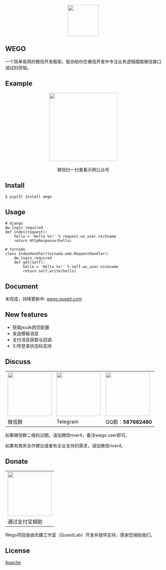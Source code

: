 <p align="center"><a href="http://vuejs.org" target="_blank"><img width="100"src="http://ww2.sinaimg.cn/large/62e721e4gw1f83zeuykk5j20sg0sgtb6.jpg"></a></p>

## WEGO

一个简单易用的微信开发框架，能协助你在微信开发中专注业务逻辑摆脱微信接口调试的烦恼。

## Example

<p align="center">
    <img width="220"src="http://ww2.sinaimg.cn/large/62e721e4gw1f8bd8tn1kwj20a90a9gmt.jpg"><br/><br/>
    微信扫一扫查看示例公众号
</p>

## Install

```
$ pip(3) install wego
```

## Usage

```
# django
@w.login_required
def index(request):
    hello = 'Hello %s!' % request.wx_user.nickname
    return HttpResponse(hello)

# tornado
class IndexHandler(tornado.web.RequestHandler):
    @w.login_required
    def get(self):
        hello = 'Hello %s!' % self.wx_user.nickname
        return self.write(hello)
```

## Document

未完成，持续更新中: [wego.quseit.com](http://wego.quseit.com/document)


## New features
- 获取jssdk网页配置
- 发送模板消息
- 支付消息获取与回调
- 引导登录状态码支持

## Discuss

<table>
    <tr>
        <td><img src="http://ww1.sinaimg.cn/mw690/c41e7f9agw1f8xnci4vhfj20kw0r2tam.jpg" width="142"></td>
        <td><img src="http://ww2.sinaimg.cn/large/62e721e4gw1f84078j40pj207s07st9m.jpg" width="142"></td>
        <td><img src="http://group.store.qq.com/qun/V11fxpZ54Z89lz/V3tsFIHI7A3CFhoW6oe/800" width="142"></td>
    </tr>
    <tr>
        <td>微信群</td>
        <td>Telegram</td>
        <td>QQ群：<strong>587682480</strong></td>
    </tr>
</table>
<p>如果微信群二维码过期，请加微信river4，备注wego user即可。</p>
<p>如果有商务合作建议或者有企业支持的需求，请加微信river4。</p>


## Donate

<table>
    <tr>
        <td><img src="http://group.store.qq.com/qun/V11fxpZ54Z89lz/V3tsFIHI.BBB1jAMmgd/800" width="142"></td>
    </tr>
    <tr>
        <td>通过支付宝捐助</td>
    </tr>
</table>
Wego项目是由优趣工作室（QuseitLab）开发并提供支持，感谢您捐助我们。


## License

[Apache](http://www.apache.org/licenses/)


